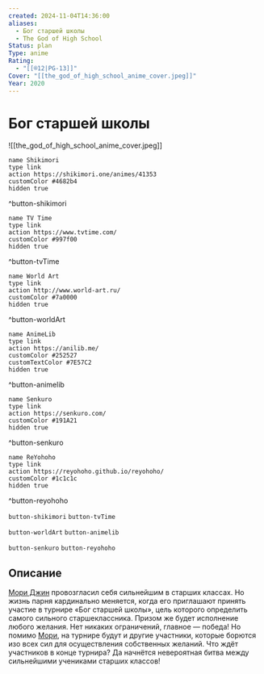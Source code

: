 ```yaml
---
created: 2024-11-04T14:36:00
aliases:
  - Бог старшей школы
  - The God of High School
Status: plan
Type: anime
Rating:
  - "[[®️12|PG-13]]"
Cover: "[[the_god_of_high_school_anime_cover.jpeg]]"
Year: 2020
---
```


# Бог старшей школы

![[the_god_of_high_school_anime_cover.jpeg]]

```button
name Shikimori
type link
action https://shikimori.one/animes/41353
customColor #4682b4
hidden true
```
^button-shikimori

```button
name TV Time
type link
action https://www.tvtime.com/
customColor #997f00
hidden true
```
^button-tvTime

```button
name World Art
type link
action http://www.world-art.ru/
customColor #7a0000
hidden true
```
^button-worldArt

```button
name AnimeLib
type link
action https://anilib.me/
customColor #252527
customTextColor #7E57C2
hidden true
```
^button-animelib

```button
name Senkuro
type link
action https://senkuro.com/
customColor #191A21
hidden true
```
^button-senkuro

```button
name ReYohoho
type link
action https://reyohoho.github.io/reyohoho/
customColor #1c1c1c
hidden true
```
^button-reyohoho

`button-shikimori` `button-tvTime`

`button-worldArt` `button-animelib`

`button-senkuro` `button-reyohoho`

## Описание

[Мори Джин](https://shikimori.one/characters/157935-mo-ri-jin) провозгласил себя сильнейшим в старших классах. Но жизнь парня кардинально меняется, когда его приглашают принять участие в турнире «Бог старшей школы», цель которого определить самого сильного старшеклассника. Призом же будет исполнение любого желания. Нет никаких ограничений, главное — победа! Но помимо [Мори](https://shikimori.one/characters/157935-mo-ri-jin), на турнире будут и другие участники, которые борются изо всех сил для осуществления собственных желаний. Что ждёт участников в конце турнира? Да начнётся невероятная битва между сильнейшими учениками старших классов!
